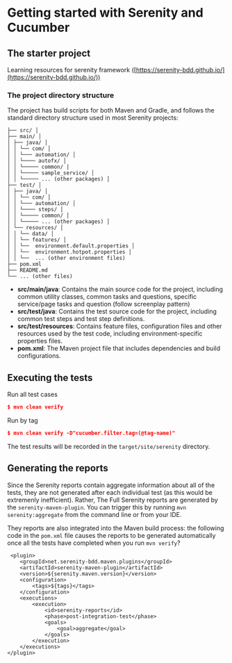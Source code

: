 # Getting started with Serenity and Cucumber

## The starter project
Learning resources for serenity framework ([https://serenity-bdd.github.io/](https://serenity-bdd.github.io/))

### The project directory structure
The project has build scripts for both Maven and Gradle, and follows the standard directory structure used in most Serenity projects:
```angular2html
├── src/ │ 
├── main/ │ 
│ ├── java/ │
│ │ └── com/ │ 
│ │ └─── automation/ │ 
│ │ └──── autofx/ │
│ │ └───── common/ |
│ │ └───── sample_service/ │ 
│ │ └───── ... (other packages) │
├── test/ │ 
│ ├── java/ │
│ │ └── com/ │ 
│ │ └─── automation/ │ 
│ │ └──── steps/ │ 
│ │ └───── common/ │
│ │ └───── ... (other packages) │
│ └── resources/ │
│ │ └── data/ │
│ │ └── features/ │
│ │ └──  environment.default.properties │
│ │ └──  environment.hotpot.properties │
│ │ └──  ... (other environment files) 
├── pom.xml 
├── README.md 
└── ... (other files)
```
- **src/main/java**: Contains the main source code for the project, including common utility classes, common tasks and questions, specific service/page tasks and question (follow screenplay pattern)
- **src/test/java**: Contains the test source code for the project, including common test steps and test step definitions.
- **src/test/resources**: Contains feature files, configuration files and other resources used by the test code, including environment-specific properties files.
- **pom.xml**: The Maven project file that includes dependencies and build configurations.

## Executing the tests

Run all test cases
```json
$ mvn clean verify
```

Run by tag
```json
$ mvn clean verify -D"cucumber.filter.tag=(@tag-name)"
```

The test results will be recorded in the `target/site/serenity` directory.

## Generating the reports
Since the Serenity reports contain aggregate information about all of the tests, they are not generated after each individual test (as this would be extremenly inefficient). Rather, The Full Serenity reports are generated by the `serenity-maven-plugin`. You can trigger this by running `mvn serenity:aggregate` from the command line or from your IDE.

They reports are also integrated into the Maven build process: the following code in the `pom.xml` file causes the reports to be generated automatically once all the tests have completed when you run `mvn verify`?

```
 <plugin>
    <groupId>net.serenity-bdd.maven.plugins</groupId>
    <artifactId>serenity-maven-plugin</artifactId>
    <version>${serenity.maven.version}</version>
    <configuration>
        <tags>${tags}</tags>
    </configuration>
    <executions>
        <execution>
            <id>serenity-reports</id>
            <phase>post-integration-test</phase>
            <goals>
                <goal>aggregate</goal>
            </goals>
        </execution>
    </executions>
</plugin>
```